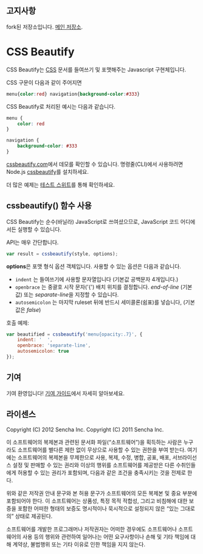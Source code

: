 ## 고지사항 ##

fork된 저장소입니다. [메인 저장소](https://github.com/senchalabs/cssbeautify).


# CSS Beautify #

CSS Beautify는 [CSS](http://www.w3.org/Style/CSS/) 문서를 들여쓰기 및 포맷해주는 Javascript 구현체입니다.

CSS 구문이 다음과 같이 주어지면

```css
menu{color:red} navigation{background-color:#333}
```

CSS Beautify로 처리된 예시는 다음과 같습니다.

```css
menu {
    color: red
}

navigation {
    background-color: #333
}
```

[cssbeautify.com](http://cssbeautify.com)에서 데모를 확인할 수 있습니다.
명령줄(CLI)에서 사용하려면 Node.js [cssbeautify](https://npmjs.org/package/cssbeautify)를 설치하세요.

더 많은 예제는 [테스트 스위트](http://cssbeautify.com/test/)를 통해 확인하세요.

## cssbeautify() 함수 사용 ##

CSS Beautify는 순수(바닐라) JavaScript로 쓰여셨으므로, JavaScript 코드 어디에서든 실행할 수 있습니다.

API는 매우 간단합니다.

```javascript
var result = cssbeautify(style, options);
```

**options**은 포맷 형식 옵션 객체입니다. 사용할 수 있는 옵션은 다음과 같습니다.

  *  <code>indent</code> 는 들여쓰기에 사용할 문자열입니다 (기본값 공백문자 4개입니다.)
  *  <code>openbrace</code> 는 중괄호 시작 문자('{') 배치 위치를 결정합니다. *end-of-line* (기본값) 또는 *separate-line*을 지정할 수 있습니다.
  *  <code>autosemicolon</code> 는 마지막 ruleset 뒤에 반드시 세미콜론(쉼표)를 넣습니다, (기본값은 *false*)

호출 예제:

```javascript
var beautified = cssbeautify('menu{opacity:.7}', {
    indent: '  ',
    openbrace: 'separate-line',
    autosemicolon: true
});
```

## 기여 ##

기여 환영입니다! [기여 가이드](https://github.com/AmirMehrabi/cssstyler/blob/master/CONTRIBUTING.md)에서 자세히 알아보세요.

## 라이센스 ##

Copyright (C) 2012 Sencha Inc.
Copyright (C) 2011 Sencha Inc.

이 소프트웨어의 복제본과 관련된 문서화 파일(“소프트웨어”)을 획득하는 사람은 누구라도 
소프트웨어를 별다른 제한 없이 무상으로 사용할 수 있는 권한을 부여 받는다. 
여기에는 소프트웨어의 복제본을 무제한으로 사용, 복제, 수정, 병합, 공표, 배포, 
서브라이선스 설정 및 판매할 수 있는 권리와 
이상의 행위를 소프트웨어를 제공받은 다른 수취인들에게 허용할 수 있는 권리가 포함되며, 
다음과 같은 조건을 충족시키는 것을 전제로 한다.

위와 같은 저작권 안내 문구와 본 허용 문구가 소프트웨어의 모든 복제본 및 중요 부분에 포함되어야 한다.
이 소프트웨어는 상품성, 특정 목적 적합성, 그리고 비침해에 대한 보증을 포함한 
어떠한 형태의 보증도 명시적이나 묵시적으로 설정되지 않은 “있는 그대로의” 상태로 제공된다.

소프트웨어를 개발한 프로그래머나 저작권자는 어떠한 경우에도 소프트웨어나 
소프트웨어의 사용 등의 행위와 관련하여 일어나는 어떤 요구사항이나 손해 및 기타 책임에 대해 
계약상, 불법행위 또는 기타 이유로 인한 책임을 지지 않는다.
